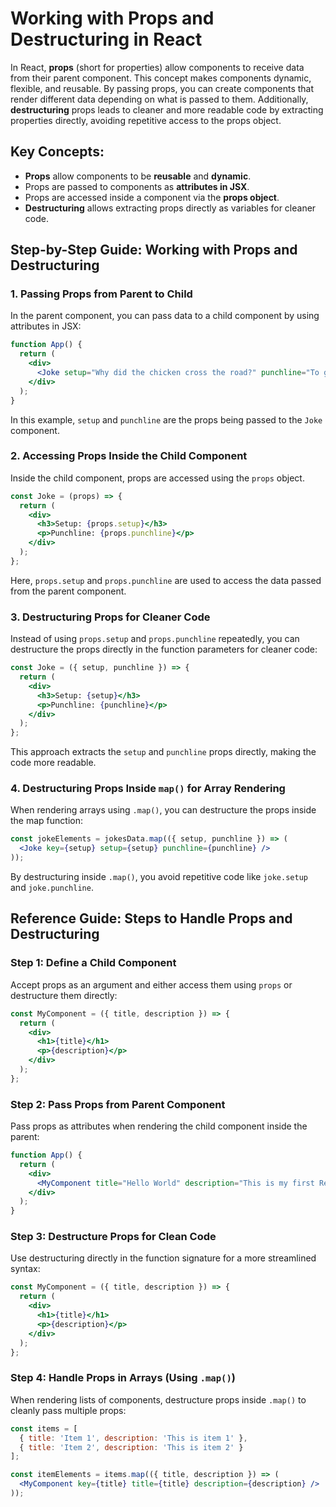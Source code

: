 # Working with Props and Destructuring in React

In React, **props** (short for properties) allow components to receive data from their parent component. This concept makes components dynamic, flexible, and reusable. By passing props, you can create components that render different data depending on what is passed to them. Additionally, **destructuring** props leads to cleaner and more readable code by extracting properties directly, avoiding repetitive access to the props object.


## Key Concepts:
- **Props** allow components to be **reusable** and **dynamic**.
- Props are passed to components as **attributes in JSX**.
- Props are accessed inside a component via the **props object**.
- **Destructuring** allows extracting props directly as variables for cleaner code.


## Step-by-Step Guide: Working with Props and Destructuring


### 1. Passing Props from Parent to Child
In the parent component, you can pass data to a child component by using attributes in JSX:

```jsx
function App() {
  return (
    <div>
      <Joke setup="Why did the chicken cross the road?" punchline="To get to the other side!" />
    </div>
  );
}
```

In this example, `setup` and `punchline` are the props being passed to the `Joke` component.


### 2. Accessing Props Inside the Child Component
Inside the child component, props are accessed using the `props` object.

```jsx
const Joke = (props) => {
  return (
    <div>
      <h3>Setup: {props.setup}</h3>
      <p>Punchline: {props.punchline}</p>
    </div>
  );
};
```

Here, `props.setup` and `props.punchline` are used to access the data passed from the parent component.


### 3. Destructuring Props for Cleaner Code
Instead of using `props.setup` and `props.punchline` repeatedly, you can destructure the props directly in the function parameters for cleaner code:

```jsx
const Joke = ({ setup, punchline }) => {
  return (
    <div>
      <h3>Setup: {setup}</h3>
      <p>Punchline: {punchline}</p>
    </div>
  );
};
```

This approach extracts the `setup` and `punchline` props directly, making the code more readable.


### 4. Destructuring Props Inside `map()` for Array Rendering

When rendering arrays using `.map()`, you can destructure the props inside the map function:

```jsx
const jokeElements = jokesData.map(({ setup, punchline }) => (
  <Joke key={setup} setup={setup} punchline={punchline} />
));
```

By destructuring inside `.map()`, you avoid repetitive code like `joke.setup` and `joke.punchline`.


## Reference Guide: Steps to Handle Props and Destructuring

### Step 1: Define a Child Component
Accept props as an argument and either access them using `props` or destructure them directly:

```jsx
const MyComponent = ({ title, description }) => {
  return (
    <div>
      <h1>{title}</h1>
      <p>{description}</p>
    </div>
  );
};
```

### Step 2: Pass Props from Parent Component
Pass props as attributes when rendering the child component inside the parent:

```jsx
function App() {
  return (
    <div>
      <MyComponent title="Hello World" description="This is my first React component!" />
    </div>
  );
}
```


### Step 3: Destructure Props for Clean Code
Use destructuring directly in the function signature for a more streamlined syntax:

```jsx
const MyComponent = ({ title, description }) => {
  return (
    <div>
      <h1>{title}</h1>
      <p>{description}</p>
    </div>
  );
};
```


### Step 4: Handle Props in Arrays (Using `.map()`)
When rendering lists of components, destructure props inside `.map()` to cleanly pass multiple props:

```jsx
const items = [
  { title: 'Item 1', description: 'This is item 1' },
  { title: 'Item 2', description: 'This is item 2' }
];

const itemElements = items.map(({ title, description }) => (
  <MyComponent key={title} title={title} description={description} />
));
```
